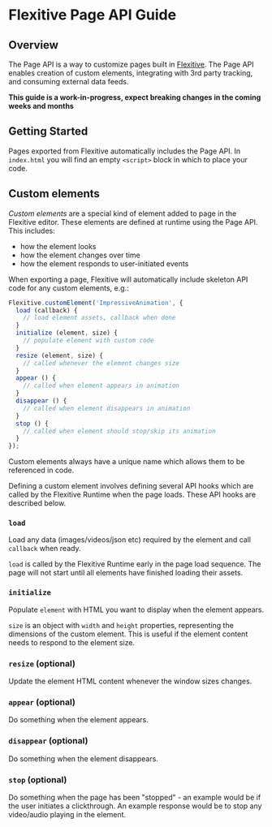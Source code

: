 # Flexitive Page API Guide

## Overview
The Page API is a way to customize pages built in [Flexitive](https://flexitive.com). The Page API enables creation of custom elements, integrating with 3rd party tracking, and consuming external data feeds.

**This guide is a work-in-progress, expect breaking changes in the coming weeks and months**

## Getting Started
Pages exported from Flexitive automatically includes the Page API. In `index.html` you will find an empty `<script>` block in which to place your code.

## Custom elements
*Custom elements* are a special kind of element added to page in the Flexitive editor. These elements are defined at runtime using the Page API. This includes:

* how the element looks
* how the element changes over time
* how the element responds to user-initiated events

When exporting a page, Flexitive will automatically include skeleton API code for any custom elements, e.g.:

```javascript
Flexitive.customElement('ImpressiveAnimation', {
  load (callback) {
    // load element assets, callback when done
  }
  initialize (element, size) {
    // populate element with custom code
  }
  resize (element, size) {
    // called whenever the element changes size
  }
  appear () {
    // called when element appears in animation
  }
  disappear () {
    // called when element disappears in animation
  }
  stop () {
    // called when element should stop/skip its animation
  }
});
```

Custom elements always have a unique name which allows them to be referenced in code.

Defining a custom element involves defining several API hooks which are called by the Flexitive Runtime when the page loads. These API hooks are described below.

### `load`
Load any data (images/videos/json etc) required by the element and call `callback` when ready.

`load` is called by the Flexitive Runtime early in the page load sequence. The page will not start until all elements have finished loading their assets.

### `initialize`
Populate `element` with HTML you want to display when the element appears.

`size` is an object with `width` and `height` properties, representing the dimensions of the custom element. This is useful if the element content needs to respond to the element size.

### `resize` (optional)
Update the element HTML content whenever the window sizes changes.

### `appear` (optional)
Do something when the element appears.

### `disappear` (optional)
Do something when the element disappears.

### `stop` (optional)
Do something when the page has been "stopped" - an example would be if the user initiates a clickthrough. An example response would be to stop any video/audio playing in the element.
